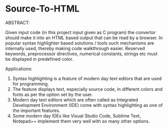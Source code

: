 # Source-To-HTML

ABSTRACT:

Given input code (in this project input given as C program) the convertor should make it into an HTML based output that can be read by a browser. In popular syntax highlighter based solutions / tools such mechanisms are internally used, thereby making code walkthrough easier. Reserved keywords, preprocessor directives, numerical constants, strings etc must be displayed in predefined color.

Applications:

1. Syntax highlighting is a feature of modern day text editors that are used for programming.
2. The feature displays text, especially source code, in different colors and fonts as per the option set by the user.
3. Modern day text editors which are often called as Integrated Development Environment (IDE) come with syntax highlighting as one of the important features.
4. Some modern day IDEs like Visual Studio Code, Sublime Text, Notepad++ implement them very well with so many other options. 
